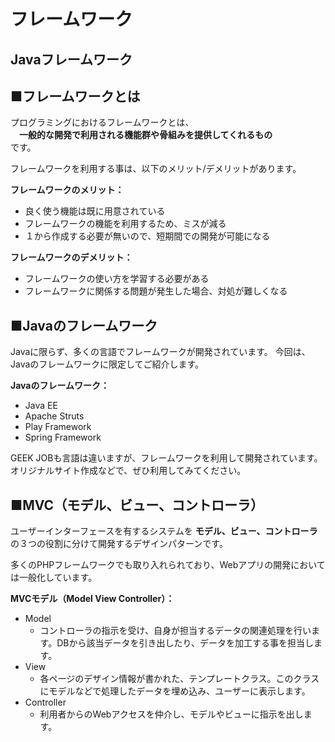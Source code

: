 #  フレームワーク
## Javaフレームワーク


## ■フレームワークとは
プログラミングにおけるフレームワークとは、  
　**一般的な開発で利用される機能群や骨組みを提供してくれるもの**  
です。

フレームワークを利用する事は、以下のメリット/デメリットがあります。

**フレームワークのメリット：**
  * 良く使う機能は既に用意されている
  * フレームワークの機能を利用するため、ミスが減る
  * １から作成する必要が無いので、短期間での開発が可能になる

**フレームワークのデメリット：**
  * フレームワークの使い方を学習する必要がある
  * フレームワークに関係する問題が発生した場合、対処が難しくなる

## ■Javaのフレームワーク
Javaに限らず、多くの言語でフレームワークが開発されています。
今回は、Javaのフレームワークに限定してご紹介します。

**Javaのフレームワーク：**
  * Java EE
  * Apache Struts
  * Play Framework
  * Spring Framework

GEEK JOBも言語は違いますが、フレームワークを利用して開発されています。  
オリジナルサイト作成などで、ぜひ利用してみてください。

## ■MVC（モデル、ビュー、コントローラ）
  ユーザーインターフェースを有するシステムを **モデル、ビュー、コントローラ** の３つの役割に分けて開発するデザインパターンです。

  多くのPHPフレームワークでも取り入れられており、Webアプリの開発においては一般化しています。

**MVCモデル（Model View Controller）：**
  * Model
    * コントローラの指示を受け、自身が担当するデータの関連処理を行います。DBから該当データを引き出したり、データを加工する事を担当します。
  * View
    * 各ページのデザイン情報が書かれた、テンプレートクラス。このクラスにモデルなどで処理したデータを埋め込み、ユーザーに表示します。
  * Controller
    * 利用者からのWebアクセスを仲介し、モデルやビューに指示を出します。
